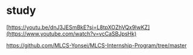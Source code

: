# study
[https://youtu.be/dnJ3JESmBkE?si=L8tpXOZhVQx9lwKZ](https://www.youtube.com/watch?v=vcCaSBJpsHk)

https://github.com/MLCS-Yonsei/MLCS-Internship-Program/tree/master
